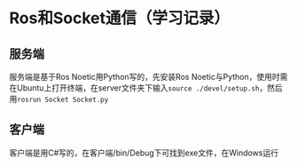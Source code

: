 # Ros和Socket通信（学习记录）
## 服务端
服务端是基于Ros Noetic用Python写的，先安装Ros Noetic与Python，使用时需在Ubuntu上打开终端，在server文件夹下输入`source ./devel/setup.sh`，然后用`rosrun Socket Socket.py`
## 客户端
客户端是用C#写的，在客户端/bin/Debug下可找到exe文件，在Windows运行